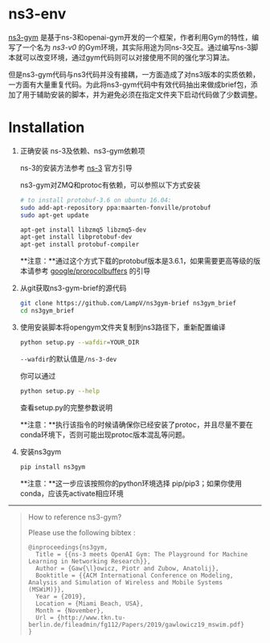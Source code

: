 # ns3-env

[ns3-gym](https://github.com/tkn-tub/ns3-gym) 是基于ns-3和openai-gym开发的一个框架，作者利用Gym的特性，编写了一个名为 *ns3-v0* 的Gym环境，其实际用途为同ns-3交互。通过编写ns-3脚本就可以改变环境，通过gym代码则可以对接使用不同的强化学习算法。

但是ns3-gym代码与ns3代码并没有接耦，一方面造成了对ns3版本的实质依赖，一方面有大量重复代码。为此将ns3-gym代码中有效代码抽出来做成brief包，添加了用于辅助安装的脚本，并为避免必须在指定文件夹下启动代码做了少数调整。

Installation
============

1. 正确安装 ns-3及依赖、ns3-gym依赖项

   ns-3的安装方法参考 [ns-3](https://www.nsnam.org/wiki/Installation#Installation) 官方引导

   ns3-gym对ZMQ和protoc有依赖，可以参照以下方式安装

   ```bash
   # to install protobuf-3.6 on ubuntu 16.04:
   sudo add-apt-repository ppa:maarten-fonville/protobuf
   sudo apt-get update
   
   apt-get install libzmq5 libzmq5-dev
   apt-get install libprotobuf-dev
   apt-get install protobuf-compiler
   ```

   

   **注意：**通过这个方式下载的protobuf版本是3.6.1，如果需要更高等级的版本请参考 [google/prorocolbuffers](google/prorocolbuffers) 的引导

   

2. 从git获取ns3-gym-brief的源代码

   ```bash
   git clone https://github.com/LampV/ns3gym-brief ns3gym_brief
   cd ns3gym_brief
   ```

   

3. 使用安装脚本将opengym文件夹复制到ns3路径下，重新配置编译

   ```bash
   python setup.py --wafdir=YOUR_DIR
   ```

   `--wafdir`的默认值是`/ns-3-dev`

   你可以通过

   ```bash
   python setup.py --help
   ```

   查看setup.py的完整参数说明

   **注意：**执行该指令的时候请确保你已经安装了protoc，并且尽量不要在conda环境下，否则可能出现protoc版本混乱等问题。

   

4. 安装ns3gym

   ```bash
   pip install ns3gym
   ```

   **注意：**这一步应该按照你的python环境选择 pip/pip3；如果你使用conda，应该先activate相应环境



---



> How to reference ns3-gym?
>
> Please use the following bibtex :
>
> ```
> @inproceedings{ns3gym,
>   Title = {{ns-3 meets OpenAI Gym: The Playground for Machine Learning in Networking Research}},
>   Author = {Gaw{\l}owicz, Piotr and Zubow, Anatolij},
>   Booktitle = {{ACM International Conference on Modeling, Analysis and Simulation of Wireless and Mobile Systems (MSWiM)}},
>   Year = {2019},
>   Location = {Miami Beach, USA},
>   Month = {November},
>   Url = {http://www.tkn.tu-berlin.de/fileadmin/fg112/Papers/2019/gawlowicz19_mswim.pdf}
> }
> ```



